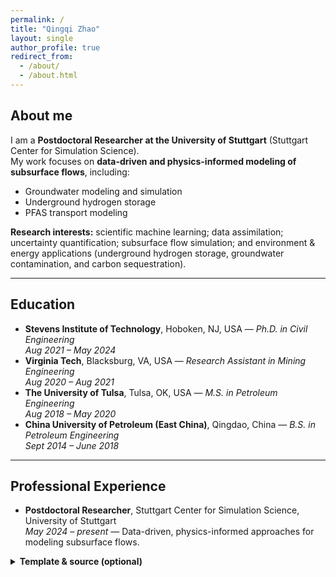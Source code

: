 ```yaml
---
permalink: /
title: "Qingqi Zhao"
layout: single
author_profile: true
redirect_from:
  - /about/
  - /about.html
---
```


## About me

I am a **Postdoctoral Researcher at the University of Stuttgart** (Stuttgart Center for Simulation Science).  
My work focuses on **data-driven and physics-informed modeling of subsurface flows**, including:

- Groundwater modeling and simulation  
- Underground hydrogen storage  
- PFAS transport modeling  

**Research interests:** scientific machine learning; data assimilation; uncertainty quantification; subsurface flow simulation; and environment & energy applications (underground hydrogen storage, groundwater contamination, and carbon sequestration).

---

## Education

- **Stevens Institute of Technology**, Hoboken, NJ, USA — *Ph.D. in Civil Engineering*  
  *Aug 2021 – May 2024*
- **Virginia Tech**, Blacksburg, VA, USA — *Research Assistant in Mining Engineering*  
  *Aug 2020 – Aug 2021*
- **The University of Tulsa**, Tulsa, OK, USA — *M.S. in Petroleum Engineering*  
  *Aug 2018 – May 2020*
- **China University of Petroleum (East China)**, Qingdao, China — *B.S. in Petroleum Engineering*  
  *Sept 2014 – June 2018*

---

## Professional Experience

- **Postdoctoral Researcher**, Stuttgart Center for Simulation Science, University of Stuttgart  
  *May 2024 – present* — Data-driven, physics-informed approaches for modeling subsurface flows.

<details>
<summary><strong>Template & source (optional)</strong></summary>

This site uses the Academic Pages template (fork of Minimal Mistakes).  
- Template: <https://github.com/academicpages/academicpages.github.io>  
- Minimal Mistakes: <https://mmistakes.github.io/minimal-mistakes/>

</details>
 


